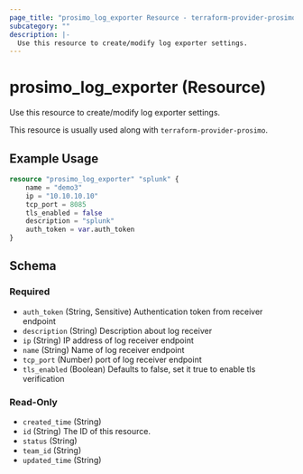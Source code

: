 ```yaml
---
page_title: "prosimo_log_exporter Resource - terraform-provider-prosimo"
subcategory: ""
description: |-
  Use this resource to create/modify log exporter settings.
---
```


# prosimo_log_exporter (Resource)

Use this resource to create/modify log exporter settings.

This resource is usually used along with `terraform-provider-prosimo`.



## Example Usage

```terraform
resource "prosimo_log_exporter" "splunk" {
    name = "demo3"
    ip = "10.10.10.10"
    tcp_port = 8085
    tls_enabled = false
    description = "splunk"
    auth_token = var.auth_token
}
```

<!-- schema generated by tfplugindocs -->
## Schema

### Required

- `auth_token` (String, Sensitive) Authentication token from receiver endpoint
- `description` (String) Description about log receiver
- `ip` (String) IP address of log receiver endpoint
- `name` (String) Name of log receiver endpoint
- `tcp_port` (Number) port of log receiver endpoint
- `tls_enabled` (Boolean) Defaults to false, set it true to enable tls verification

### Read-Only

- `created_time` (String)
- `id` (String) The ID of this resource.
- `status` (String)
- `team_id` (String)
- `updated_time` (String)

